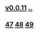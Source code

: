 ## [v0.0.11](https://github.com/shanuan/blog/edit/master/chinese/1b/readme.md) [..](..)
## [47](47) [48](48) [49](49)
